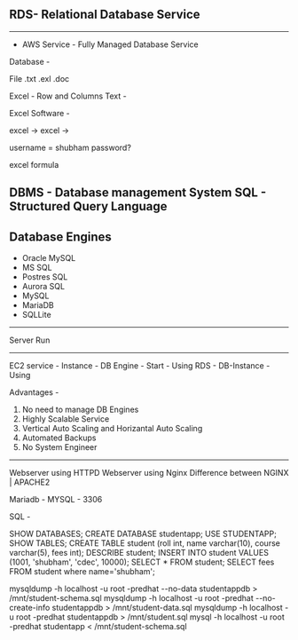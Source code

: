 ## RDS- Relational Database Service
--------------------

- AWS Service - Fully Managed Database Service

Database - 

File
.txt
.exl
.doc

Excel - Row and Columns
Text - 

Excel Software - 

excel -> excel ->

username = shubham
password?

excel formula


DBMS - Database management System
SQL - Structured Query Language
-----------


Database Engines
---------------
- Oracle MySQL
- MS SQL
- Postres SQL
- Aurora SQL
- MySQL
- MariaDB
- SQLLite
--------------

Server Run 

---
EC2 service - Instance - DB Engine - Start - Using
RDS - DB-Instance - Using

Advantages - 
1. No need to manage DB Engines
2. Highly Scalable Service
3. Vertical Auto Scaling and Horizantal Auto Scaling 
4. Automated Backups
5. No System Engineer
---------   



Webserver using HTTPD
Webserver using Nginx 
Difference between NGINX | APACHE2

Mariadb - MYSQL - 3306

SQL - 

SHOW DATABASES;
CREATE DATABASE studentapp;
USE STUDENTAPP;
SHOW TABLES;
CREATE TABLE student (roll int, name varchar(10), course varchar(5), fees int);
DESCRIBE student;
INSERT INTO student VALUES (1001, 'shubham', 'cdec', 10000);
SELECT * FROM student;
SELECT fees FROM student where name='shubham';

mysqldump -h localhost -u root -predhat --no-data studentappdb > /mnt/student-schema.sql
mysqldump -h localhost -u root -predhat --no-create-info studentappdb > /mnt/student-data.sql
mysqldump -h localhost -u root -predhat studentappdb > /mnt/student.sql
mysql -h localhost -u root -predhat studentapp < /mnt/student-schema.sql